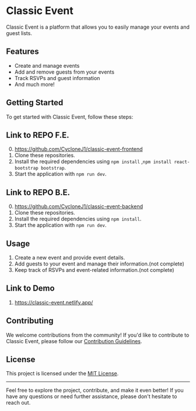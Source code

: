 # Classic Event

Classic Event is a platform that allows you to easily manage your events and guest lists.

## Features

- Create and manage events
- Add and remove guests from your events
- Track RSVPs and guest information
- And much more!

## Getting Started

To get started with Classic Event, follow these steps:

## Link to REPO F.E.
0. https://github.com/CycloneJ1/classic-event-frontend
1. Clone these repositories.
2. Install the required dependencies using `npm install` ,`npm install react-bootstrap bootstrap`.
3. Start the application with `npm run dev`.

## Link to REPO B.E.
0. https://github.com/CycloneJ1/classic-event-backend
1. Clone these repositories.
2. Install the required dependencies using `npm install`.
3. Start the application with `npm run dev`.

## Usage

1. Create a new event and provide event details.
2. Add guests to your event and manage their information.(not complete)
3. Keep track of RSVPs and event-related information.(not complete)

## Link to Demo

1. https://classic-event.netlify.app/

## Contributing

We welcome contributions from the community! If you'd like to contribute to Classic Event, please follow our [Contribution Guidelines](CONTRIBUTING.md).

## License

This project is licensed under the [MIT License](LICENSE).

---

Feel free to explore the project, contribute, and make it even better! If you have any questions or need further assistance, please don't hesitate to reach out.